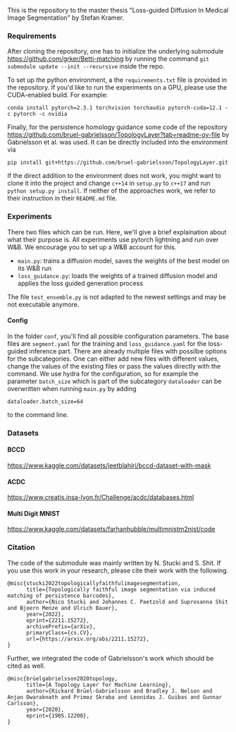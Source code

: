 This is the repository to the master thesis "Loss-guided Diffusion In Medical Image Segmentation" by Stefan Kramer. 

### Requirements
After cloning the repository, one has to initialize the underlying submodule https://github.com/grker/Betti-matching by running the command
```git submodule update --init --recursive```
inside the repo. 

To set up the python environment, a the ```requirements.txt``` file is provided in the repository. If you'd like to run the experiments on a GPU, please use the CUDA-enabled build. For example: 
```
conda install pytorch=2.3.1 torchvision torchaudio pytorch-cuda=12.1 -c pytorch -c nvidia
```

Finally, for the persistence homology guidance some code of the repository https://github.com/bruel-gabrielsson/TopologyLayer?tab=readme-ov-file by Gabrielsson et al. was used. It can be directly included into the environment via 
```
pip install git+https://github.com/bruel-gabrielsson/TopologyLayer.git
```
If the direct addition to the environment does not work, you might want to clone it into the project and change ```c++14``` in ```setup.py``` to ```c++17``` and run ```python setup.py install```. If neither of the approaches work, we refer to their instruction in their ```README.md``` file.


### Experiments
There two files which can be run. Here, we'll give a brief explaination about what their purpose is. All experiments use pytorch lightning and run over W&B. We encourage you to set up a W&B account for this. 

- ```main.py```: trains a diffusion model, saves the weights of the best model on its W&B run
- ```loss_guidance.py```: loads the weights of a trained diffusion model and applies the loss guided generation process

The file ```test_ensemble.py``` is not adapted to the newest settings and may be not executable anymore. 

#### Config
In the folder ```conf```, you'll find all possible configuration parameters. The base files are ```segment.yaml``` for the training and ```loss_guidance.yaml``` for the loss-guided inference part. There are already multiple files with possilbe options for the subcategories. One can either add new files with different values, change the values of the existing files or pass the values directly with the command. We use hydra for the configuration, so for example the parameter ```batch_size``` which is part of the subcategory ```dataloader``` can be overwritten when running ```main.py``` by adding
```
dataloader.batch_size=64
```
to the command line. 


### Datasets

#### BCCD
https://www.kaggle.com/datasets/jeetblahiri/bccd-dataset-with-mask

#### ACDC
https://www.creatis.insa-lyon.fr/Challenge/acdc/databases.html

#### Multi Digit MNIST
https://www.kaggle.com/datasets/farhanhubble/multimnistm2nist/code



### Citation

The code of the submodule was mainly written by N. Stucki and S. Shit. If you use this work in your research, please cite their work with the following. 
```
@misc{stucki2022topologicallyfaithfulimagesegmentation,
      title={Topologically faithful image segmentation via induced matching of persistence barcodes}, 
      author={Nico Stucki and Johannes C. Paetzold and Suprosanna Shit and Bjoern Menze and Ulrich Bauer},
      year={2022},
      eprint={2211.15272},
      archivePrefix={arXiv},
      primaryClass={cs.CV},
      url={https://arxiv.org/abs/2211.15272}, 
}
```

Further, we integrated the code of Gabrielsson's work which should be cited as well. 

```
@misc{brüelgabrielsson2020topology,
      title={A Topology Layer for Machine Learning}, 
      author={Rickard Brüel-Gabrielsson and Bradley J. Nelson and Anjan Dwaraknath and Primoz Skraba and Leonidas J. Guibas and Gunnar Carlsson},
      year={2020},
      eprint={1905.12200},
}
```